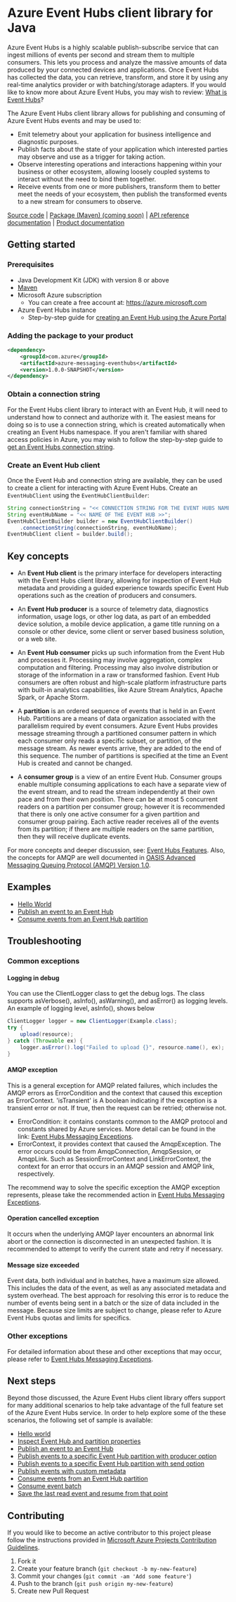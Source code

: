 # Azure Event Hubs client library for Java

Azure Event Hubs is a highly scalable publish-subscribe service that can ingest millions of events per second and stream
them to multiple consumers. This lets you process and analyze the massive amounts of data produced by your connected
devices and applications. Once Event Hubs has collected the data, you can retrieve, transform, and store it by using any
real-time analytics provider or with batching/storage adapters. If you would like to know more about Azure Event Hubs,
you may wish to review: [What is Event Hubs](https://docs.microsoft.com/en-us/azure/event-hubs/event-hubs-about)?

The Azure Event Hubs client library allows for publishing and consuming of Azure Event Hubs events and may be used to:

- Emit telemetry about your application for business intelligence and diagnostic purposes.
- Publish facts about the state of your application which interested parties may observe and use as a trigger for taking
  action.
- Observe interesting operations and interactions happening within your business or other ecosystem, allowing loosely
  coupled systems to interact without the need to bind them together.
- Receive events from one or more publishers, transform them to better meet the needs of your ecosystem, then publish
  the transformed events to a new stream for consumers to observe.

[Source code][source_code] | [Package (Maven) (coming soon)][package] | [API reference documentation][api_documentation]
| [Product documentation][event_hubs_product_docs]

## Getting started

### Prerequisites

- Java Development Kit (JDK) with version 8 or above
- [Maven][maven]
- Microsoft Azure subscription
    - You can create a free account at: https://azure.microsoft.com
- Azure Event Hubs instance
    - Step-by-step guide for [creating an Event Hub using the Azure Portal][event_hubs_create]

### Adding the package to your product

```xml
<dependency>
    <groupId>com.azure</groupId>
    <artifactId>azure-messaging-eventhubs</artifactId>
    <version>1.0.0-SNAPSHOT</version>
</dependency>
```

### Obtain a connection string

For the Event Hubs client library to interact with an Event Hub, it will need to understand how to connect and authorize
with it. The easiest means for doing so is to use a connection string, which is created automatically when creating an
Event Hubs namespace. If you aren't familiar with shared access policies in Azure, you may wish to follow the
step-by-step guide to [get an Event Hubs connection string][event_hubs_connection_string].

### Create an Event Hub client

Once the Event Hub and connection string are available, they can be used to create a client for interacting with Azure
Event Hubs. Create an `EventHubClient` using the `EventHubClientBuilder`:

```java
String connectionString = "<< CONNECTION STRING FOR THE EVENT HUBS NAMESPACE >>";
String eventHubName = "<< NAME OF THE EVENT HUB >>";
EventHubClientBuilder builder = new EventHubClientBuilder()
    .connectionString(connectionString, eventHubName);
EventHubClient client = builder.build();
```

## Key concepts

- An **Event Hub client** is the primary interface for developers interacting with the Event Hubs client library, 
  allowing for inspection of Event Hub metadata and providing a guided experience towards specific Event Hub operations 
  such as the creation of producers and consumers.

- An **Event Hub producer** is a source of telemetry data, diagnostics information, usage logs, or other log data, as 
  part of an embedded device solution, a mobile device application, a game title running on a console or other device, 
  some client or server based business solution, or a web site.  

- An **Event Hub consumer** picks up such information from the Event Hub and processes it. Processing may involve 
  aggregation, complex computation and filtering. Processing may also involve distribution or storage of the information
  in a raw or transformed fashion. Event Hub consumers are often robust and high-scale platform infrastructure parts 
  with built-in analytics capabilities, like Azure Stream Analytics, Apache Spark, or Apache Storm.

- A **partition** is an ordered sequence of events that is held in an Event Hub. Partitions are a means of data 
  organization associated with the parallelism required by event consumers. Azure Event Hubs provides message streaming
  through a partitioned consumer pattern in which each consumer only reads a specific subset, or partition, of the 
  message stream. As newer events arrive, they are added to the end of this sequence. The number of partitions is
  specified at the time an Event Hub is created and cannot be changed.

- A **consumer group** is a view of an entire Event Hub. Consumer groups enable multiple consuming applications to each 
  have a separate view of the event stream, and to read the stream independently at their own pace and from their own
  position. There can be at most 5 concurrent readers on a partition per consumer group; however it is recommended that 
  there is only one active consumer for a given partition and consumer group pairing. Each active reader receives all of
  the events from its partition; if there are multiple readers on the same partition, then they will receive duplicate 
  events. 

For more concepts and deeper discussion, see: [Event Hubs Features][event_hubs_features]. Also, the concepts for AMQP 
are well documented in [OASIS Advanced Messaging Queuing Protocol (AMQP) Version 1.0][oasis_amqp_v1].

## Examples


- [Hello World][sample_hello_world]
- [Publish an event to an Event Hub][sample_send_event]
- [Consume events from an Event Hub partition][sample_receive_event]


## Troubleshooting

### Common exceptions

#### Logging in debug
You can use the ClientLogger class to get the debug logs. The class supports asVerbose(), asInfo(), asWarning(), and asError() as logging levels. An example of logging level, asInfo(), shows below

```java
ClientLogger logger = new ClientLogger(Example.class);
try {
    upload(resource);
} catch (Throwable ex) {
    logger.asError().log("Failed to upload {}", resource.name(), ex);
}
```

#### AMQP exception
This is a general exception for AMQP related failures, which includes the AMQP errors as ErrorCondition and the context 
that caused this exception as ErrorContext. 'isTransient' is A boolean indicating if the exception is a transient error
or not. If true, then the request can be retried; otherwise not.

- ErrorCondition: it contains constants common to the AMQP protocol and constants shared by Azure services. More detail
  can be found in the link: [Event Hubs Messaging Exceptions][event_hubs_messaging_exceptions].
- ErrorContext, it provides context that caused the AmqpException. The error occurs could be from AmqpConnection, 
  AmqpSession, or AmqpLink. Such as SessionErrorContext and LinkErrorContext, the context for an error that occurs in an
  AMQP session and AMQP link, respectively.

The recommend way to solve the specific exception the AMQP exception represents, please take the recommended action in [Event Hubs Messaging Exceptions][event_hubs_messaging_exceptions].
#### Operation cancelled exception
It occurs when the underlying AMQP layer encounters an abnormal link abort or the connection is disconnected in an 
unexpected fashion. It is recommended to attempt to verify the current state and retry if necessary.

#### Message size exceeded
Event data, both individual and in batches, have a maximum size allowed. This includes the data of the event, as well as
any associated metadata and system overhead. The best approach for resolving this error is to reduce the number of events
being sent in a batch or the size of data included in the message. Because size limits are subject to change, please 
refer to Azure Event Hubs quotas and limits for specifics.


### Other exceptions
For detailed information about these and other exceptions that may occur, please refer to 
[Event Hubs Messaging Exceptions][event_hubs_messaging_exceptions].

## Next steps
Beyond those discussed, the Azure Event Hubs client library offers support for 
many additional scenarios to help take advantage of the full feature set of the Azure Event Hubs service. In order to help explore some of the these scenarios, the following set of sample is available:
- [Hello world][sample_hello_world]
- [Inspect Event Hub and partition properties][sample_get_event_hubs_metadata]
- [Publish an event to an Event Hub][sample_send_event]
- [Publish events to a specific Event Hub partition with producer option][sample_send_producer_option]
- [Publish events to a specific Event Hub partition with send option][sample_send_send_option]
- [Publish events with custom metadata][sample_send_custom_event_data]
- [Consume events from an Event Hub partition][sample_receive_event]
- [Consume event batch][sample_receive_batch]
- [Save the last read event and resume from that point][sample_sequence_number]

## Contributing

If you would like to become an active contributor to this project please follow the instructions provided in [Microsoft
Azure Projects Contribution Guidelines](http://azure.github.io/guidelines.html).

1. Fork it
1. Create your feature branch (`git checkout -b my-new-feature`)
1. Commit your changes (`git commit -am 'Add some feature'`)
1. Push to the branch (`git push origin my-new-feature`)
1. Create new Pull Request

<!-- Links -->
[api_documentation]: https://azuresdkartifacts.blob.core.windows.net/azure-sdk-for-java/index.html
[event_hubs_connection_string]: https://docs.microsoft.com/en-us/azure/event-hubs/event-hubs-get-connection-string
[event_hubs_create]: https://docs.microsoft.com/en-us/azure/event-hubs/event-hubs-create
[event_hubs_product_docs]: https://docs.microsoft.com/en-us/azure/event-hubs/
[event_hubs_features]: https://docs.microsoft.com/en-us/azure/event-hubs/event-hubs-features
[maven]: https://maven.apache.org/
[package]: not-valid-link
[source_code]: https://github.com/Azure/azure-sdk-for-java/tree/master/eventhubs/client/
[event_hubs_messaging_exceptions]: https://docs.microsoft.com/en-us/azure/event-hubs/event-hubs-messaging-exceptions
[amqp_transport_error]: https://docs.oasis-open.org/amqp/core/v1.0/os/amqp-core-transport-v1.0-os.html#type-amqp-error
[oasis_amqp_v1]: http://docs.oasis-open.org/amqp/core/v1.0/os/amqp-core-overview-v1.0-os.html
[sample_receive_event]: https://github.com/Azure/azure-sdk-for-java/blob/master/eventhubs/client/azure-eventhubs/src/samples/java/ReceiveEvent.java
[sample_send_event]:https://github.com/Azure/azure-sdk-for-java/blob/master/eventhubs/client/azure-eventhubs/src/samples/java/SendEvent.java
[sample_get_event_hubs_metadata]: https://github.com/Azure/azure-sdk-for-java/blob/master/eventhubs/client/azure-eventhubs/src/samples/java/GetEventHubMetadata.java
[sample_hello_world]: https://github.com/Azure/azure-sdk-for-java/blob/master/eventhubs/client/azure-eventhubs/src/samples/java/HelloWorld.java
[sample_send_custom_event_data]: https://github.com/Azure/azure-sdk-for-java/blob/master/eventhubs/client/azure-eventhubs/src/samples/java/SendCustomEventDataList.java
[sample_sequence_number]: https://github.com/Azure/azure-sdk-for-java/blob/master/eventhubs/client/azure-eventhubs/src/samples/java/ReceiveEventsFromKnownSequenceNumberPosition.java
[sample_send_producer_option]: https://github.com/Azure/azure-sdk-for-java/blob/master/eventhubs/client/azure-eventhubs/src/samples/java/SendEventsWithProducerOptions.java
[sample_send_send_option]: https://github.com/Azure/azure-sdk-for-java/blob/master/eventhubs/client/azure-eventhubs/src/samples/java/SendEventDataListWIthSendOption.java
[sample_receive_batch]: https://github.com/Azure/azure-sdk-for-java/blob/master/eventhubs/client/azure-eventhubs/src/samples/java/ReceiveEventsByBatch.java
